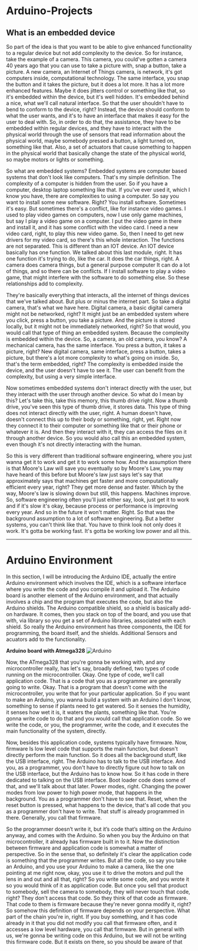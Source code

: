 # Arduino-Projects

## What is an embedded device

So part of the idea is that you want to be able to give enhanced functionality to a regular device but not add complexity to the device. So for instance, take the example of 
a camera. This camera, you could've gotten a camera 40 years ago that you can use to take a picture with, snap a button, take a picture. A new camera, an Internet of Things camera,
is network, it's got computers inside, computational technology. The same interface, you snap the button and it takes the picture, but it does a lot more. It has a lot more 
enhanced features. Maybe it does jitters control or something like that, so it's embedded within the device, but it's well hidden. It's embedded behind a nice, what we'll call 
natural interface. So that the user shouldn't have to bend to conform to the device, right? Instead, the device should conform to what the user wants, and it's to have an 
interface that makes it easy for the user to deal with. So, in order to do that, the assistance, they have to be embedded within regular devices, and they have to interact with 
the physical world through the use of sensors that read information about the physical world, maybe somebody pressed a button, a light turned on, something like that. Also, a set 
of actuators that cause something to happen in the physical world that basically change the state of the physical world, so maybe motors or lights or something. 

So what are embedded systems? Embedded systems are computer based systems that don't look like computers. That's my simple definition. The complexity of a computer is hidden from 
the user. So if you have a computer, desktop laptop something like that. If you've ever used it, which I know you have, there are complexities to using a computer. So say you want 
to install some new software. Right? You install software. Sometimes it's easy. But sometimes there's a conflict, like for instance video games. I used to play video games on 
computers, now I use only game machines, but say I play a video game on a computer. I put the video game in there and install it, and it has some conflict with the video card. I 
need a new video card, right, to play this new video game. So, then I need to get new drivers for my video card, so there's this whole interaction. The functions are not 
separated. This is different than an IOT device. An IOT device basically has one function. We talked about this last module, right. It has one function it's trying to do, like the
car. It does the car things, right. A camera does camera things, but a general purpose computer It can do a lot of things, and so there can be conflicts. If I install software to 
play a video game, that might interfere with the software to do something else. So these relationships add to complexity.

They're basically everything that interacts, all the internet of things devices that we've talked about. But plus or minus the internet part. So take a digital camera, that's what
we have here. Digital camera, a basic digital camera might not be networked, right? It might just be an embedded system where you click, press a button, you take a picture. And 
the picture is stored locally, but it might not be immediately networked, right? So that would, you would call that type of thing an embedded system. Because the complexity is 
embedded within the device. So, a camera, an old camera, you know? A mechanical camera, has the same interface. You press a button, it takes a picture, right? New digital camera,
same interface, press a button, takes a picture, but there's a lot more complexity to what's going on inside. So, that's the term embedded, right? The complexity is embedded 
inside the device, and the user doesn't have to see it. The user can benefit from the complexity, but using a very simple interface.

Now sometimes embedded systems don't interact directly with the user, but they interact with the user through another device. So what do I mean by this? Let's take this, take this memory, this thumb drive right. Now a thumb drive, you've seen this type of thumb drive, it stores data. This type of thing does not interact directly with the user, right. A human doesn't have, doesn't connect this up to their body or something, right, yet. Right now they connect it to their computer or something like that or their phone or whatever it is. And then they interact with it, they can access the files on it through another device. So you would also call this an embedded system, even though it's not directly interacting with the human.

So this is very different than traditional software engineering, where you just wanna get it to work and get it to work some how. And the assumption there is that Moore's Law 
will save you eventually so by Moore's Law, you may have heard of this before but Moore's law just says let's say that approximately says that machines get faster and more 
computationally efficient every year, right? They get more dense and faster. Which by the way, Moore's law is slowing down but still, this happens. Machines improve. So, 
software engineering often you'll just either say, look, just get it to work and if it's slow it's okay, because process or performance is improving every year. And so in the 
future it won't matter. Right. So that was the background assumption to a lot of software engineering. But a better systems, you can't think like that. You have to think 
look not only does it work. It's gotta be working fast. It's gotta be working low power and all this.

---

# Arduino Environment

In this section, I will be introducing the Arduino IDE, actually the entire Arduino environment which involves the IDE, which is a software interface where you write the code and you compile it and upload it. The Arduino board is another element of the Arduino environment, and that actually involves a chip and the program that executes the code, but also the Arduino shields. The Arduino compatible shield, so a shield is basically add-on hardware. It comes, then you stack on top of the board, and you use that with, via library so you get a set of Arduino libraries, associated with each shield. So really the Arduino environment has three components, the IDE for programming, the board itself, and the shields. Additional Sensors and acuators add to the functionality.

**Arduino board with Atmega328**
![Arduino](https://www.google.com/imgres?imgurl=http%3A%2F%2Fcdn.differencebetween.net%2Fwp-content%2Fuploads%2F2019%2F03%2FDifference-Between-Arduino-and-Elegoo.png&imgrefurl=http%3A%2F%2Fwww.differencebetween.net%2Ftechnology%2Fdifference-between-arduino-and-elegoo%2F&tbnid=Ay6UDBbIqZ8pdM&vet=12ahUKEwjlh7WpruzvAhUESisKHRUZB7YQMygSegUIARDVAg..i&docid=rEJXMWCwJ_a9NM&w=1280&h=907&q=arduino&ved=2ahUKEwjlh7WpruzvAhUESisKHRUZB7YQMygSegUIARDVAg)

Now, the ATmega328 that you're gonna be working with, and any microcontroller really, has let's say, broadly defined, two types of code running on the microcontroller. Okay. One type of code, we'll call application code. That is a code that you as a programmer are generally going to write. Okay. That is a program that doesn't come with the microcontroller, you write that for your particular application. So if you want to make an Arduino, you wanna build a system with an Arduino I don't know, something to sense if plants need to get watered. So it senses the humidity, it senses how wet it is, it waters the plants, something like that. You're gonna write code to do that and you would call that application code. So we write the code, or you, the programmer, write the code, and it executes the main functionality of the system, directly.

Now, besides this application code, systems typically have firmware. Now, firmware Is low level code that supports the main function, but doesn't directly perform the main function. So it does all the background stuff, like the USB interface, right. The Arduino has to talk to the USB interface. And you, as a programmer, you don't have to directly figure out how to talk on the USB interface, but the Arduino has to know how. So it has code in there dedicated to talking on the USB interface. Boot loader code does some of that, and we'll talk about that later. Power modes, right. Changing the power modes from low power to high power mode, that happens in the background. You as a programmer don't have to see that. Reset, when the reset button is pressed, what happens to the device, that's all code that you as a programmer don't have to write. That stuff is already programmed in there. Generally, you call that firmware.

So the programmer doesn’t write it, but it’s code that’s sitting on the Arduino anyway, and comes with the Arduino. So when you buy the Arduino on that microcontroller, it already has firmware built in to it. Now the distinction between firmware and application code is somewhat a matter of perspective. So in the sense that, so definitely it's clear the application code is something that the programmer writes. But all the code, so say you take an Arduino, and you use your Arduino to make a camera, like the one pointing at me right now, okay, you use it to drive the motors and pull the lens in and out and all that, right? So you write some code, and you wrote it so you would think of it as application code. But once you sell that product to somebody, sell the camera to somebody, they will never touch that code, right? They don't access that code. So they think of that code as firmware. That code to them is firmware because they're never gonna modify it, right? So somehow this definition of firmware depends on your perspective. What part of the chain you're in, right. If you buy something, and it has code already in it that you did not modify you call that firmware often, and it accesses a low level hardware, you call that firmware. But in general with us, we're gonna be writing code on this Arduino, but we will not be writing this firmware code. But it exists on there, so you should be aware of that
